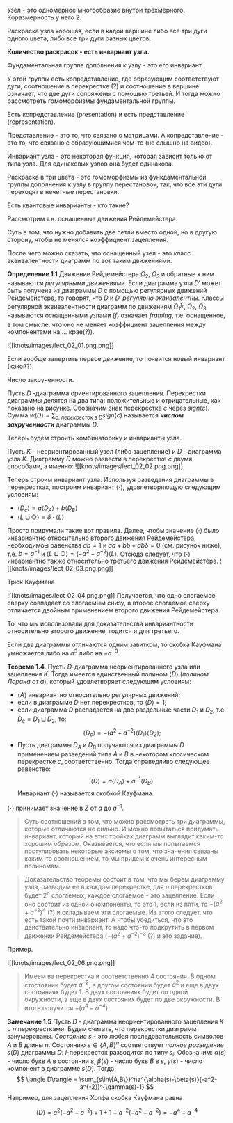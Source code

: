 Узел - это одномерное многообразие внутри трехмерного. Коразмерность у него 2. 

Раскраска узла хорошая, если в кадой вершине либо все три дуги одного цвета, либо все три дуги разных цветов.

**Количество раскрасок - есть инвариант узла.**

Фундаментальная группа дополнения к узлу - это его инвариант.

У этой группы есть копредставление, где образующим соответствуют дуги, соотношение в перекрестке (?) и соотношение в вершине означает, что две дуги сопряжены с помощью третьей. И тогда можно рассмотреть гомоморфизмы фундаментальной группы.

Есть копредставление (presentation) и есть представление (representation).

Представление - это то, что связано с матрицами. А копредставление - это то, что связано с образующимися чем-то (не слышно на видео).

Инвариант узла - это некоторая функция, которая зависит только от типа узла. Для одинаковых узлов она будет одинакова.

Раскраска в три цвета - это гомоморфизмы из функдаментальной группы дополнения к узлу в группу перестановок, так, что все эти дуги переходят в нечетные перестановки.

Есть квантовые инварианты - кто такие?

Рассмотрим т.н. оснащенные движения Рейдемейстера.

Суть в том, что нужно добавить две петли вместо одной, но в другую сторону, чтобы не менялся коэффициент зацепления.

После чего можно сказать, что оснащенный узел - это класс эквивалентности диаграмм по вот таким движениями.

**Определение 1.1** Движение Рейдемейстера $\Omega_2$, $\Omega_3$ и обратные к ним называются *регулярными движениями*. Если диаграмма узла $D'$ может быть получена из диаграммы $D$ с помощью регулярных движений Рейдемейстера, то говорят, что $D$ и $D'$ *регулярно эквивалентны*. Классы регулярной эквивалентности диаграмм по движениям $\Omega^{f_r}_1$, $\Omega_2$, $\Omega_3$ называются оснащенными узлами ($f_r$ означает *framing*, т.е. оснащенное, в том смысле, что оно не меняет коэффициент зацелпения между компонентами на ... крае(?)).

![[knots/images/lect_02_01.png.png]]

Если вообще запертить первое движение, то появится новый инвариант (какой?).

Число закрученности.

Пусть $D$ -диаграмма ориентированного зацепления. Перекрестки диаграммы делятся на два типа: положительные и отрицательные, как показано на рисунке. Обозначим знак перекрестка $c$ через $sign(c)$. Сумма $w(D)=\sum_{c:\ перекресток\ в\ D}sign(c)$ называется ***числом закрученности*** диаграммы $D$.

Теперь будем строить комбинаторику и инварианты узла.

Пусть $K$ - неориентированный узел (либо зацепление) и $D$ - диаграмма узла $K$. Диаграмму $D$ можно развести в перекрестке $c$ двумя способами, а именно:
![[knots/images/lect_02_02.png.png]]

Теперь строим инвариант узла. Используя разведения диаграммы в перекрестках, построим инвариант $\langle \cdot \rangle$, удовлетворяющую следующим условиям:
- $\langle D_c \rangle = a\langle D_A \rangle + b\langle D_B\rangle$
- $\langle L \sqcup \bigcirc \rangle=\delta \cdot \langle L \rangle$

Просто придумали такие вот правила. Далее, чтобы значение $\langle \cdot \rangle$ было инвариантно относительно второго движения Рейдемейстера, необходимоы равенства $ab=1$ и $aa+bb+ab\delta=0$ (см. рисунок ниже), т.е. $b=a^{-1}$ и $\langle L \sqcup \bigcirc \rangle = (-a^2-a^{-2})\langle L\rangle$. Отсюда следует, что $\langle \cdot \rangle$ инвариантно также относительно третьего движения Рейдемейстера.
![[knots/images/lect_02_03.png.png]]

Трюк Кауфмана

![[knots/images/lect_02_04.png.png]]
Получается, что одно слогаемое сверху совпадает со слогаемым снизу, а второе слогаемое сверху отличается двойным применением второго движения Рейдемейстера.

То, что мы использовали для доказательства инвариантности относительно второго движение, годится и для третьего.

Если два диаграммы отличаются одним завитком, то скобка Кауфмана умножается либо на $a^3$ либо на $-a^{-3}$.

**Теорема 1.4**. Пусть $D$-диаграмма неориентированного узла или зацепления $K$. Тогда имеется единственный полином $\langle D \rangle$ (*полином Лорана от* $a$), который удовлетворяет следующим условиям:
- $\langle A \rangle$ инвариантно относительно регулярных движений;
- если в диаграмме $D$ нет перекрестков, то $\langle D \rangle=1$;
- если диаграмма $D$ распадается на две раздельные части $D_1$ и $D_2$, т.е. $D_c = D_1 \sqcup D_2$, то:
$$
\langle D_c \rangle=-(a^2+a^{-2})\langle D_1 \rangle \langle D_2 \rangle;
$$
- Пусть диаграммы $D_A$ и $D_B$ получаются из диаграммы $D$ применением разведений типа $A$ и $B$ в некотором клссическом перекрестке $c$, соответственно. Тогда справедливо следующее равенство:
$$
\langle D\rangle=a\langle D_A \rangle+a^{-1}\langle D_B \rangle
$$
Инвариант $\langle \cdot \rangle$ называется скобкой Кауфмана.

$\langle \cdot \rangle$ принимает значение в $Z$ от $a$ до $a^{-1}$. 

> Суть соотношений в том, что можно рассмотреть три диаграммы, которые отличаются не сильно. И можно попытаться придумать инвариант, который на этих тройках диаграмм выглядит каким-то хорошим образом. Оказывается, что если мы попытаемся постулировать некоторые аксиомы о том, что значения связаны каким-то соотношением, то мы придем к очень интересным полиномам.

> Доказательство  теоремы состоит в том, что мы берем диаграмму узла, разводим ее в каждом перекрестке, для $n$ перекрестков будет $2^n$ слогаемых, каждое слогаемое - это зацепление. Если оно состоит из одной окомпоненты, то это 1, если из пяти, то $-(a^2+a^{-2})^4$ (?) и складываем эти слогаемые. Из этого следует, что есть такой почти инвариант. А чтобы убедиться, что это действительно инвариант, то надо что-то подкрутить в первом движении Рейдемейстера ($-(a^2+a^{-2})^{-3}$ (?) и это задание).

Пример.

![[knots/images/lect_02_06.png.png]]
>  Имеем ва перекрестка и соответственно 4 состояния. В одном стостоянии будет $a^{-2}$, в другом состоянии будет $a^2$ и еще в двух состояниях будет $1$. В двух состояниях будет по одной окружности, а еще в двух состояних будет по две окружности. В итоге получится $-(a^4-a^{-4})$.

**Замечание 1.5**
Пусть $D$ - диаграмма неориентированного зацепления $K$ с $n$ перекрестками. Будем считать, что перекрестки диаграмм занумерованы.
*Состояние $s$* - это любая последовательность символов $A$ и $B$ длины $n$. Состоянию $s \in \{A, B\}^n$ соответствует *полное разведение* $s(D)$ диаграммы $D$: $i$-перекресток разводится по типу $s_i$.
Обозначим: $\alpha(s)$ - число букв $A$ в состоянии $s$, $\beta(s)$ - число букв $B$ в $s$, $\gamma(s)$ - число компонент в диаграмме $s(D)$. Тогда
$$
\langle D\rangle = \sum_{s\in\{A,B\}}^na^{\alpha(s)-\beta(s)}(-a^2-a^{-2})^{\gamma(s)-1}
$$
Например, для зацепления Хопфа скобка Кауфмана равна

$$
\langle D\rangle=a^2(-a^2-a^{-2})+1+1+a^{-2}(-a^2-a^{-2})=-a^4-a^{-4}
$$

